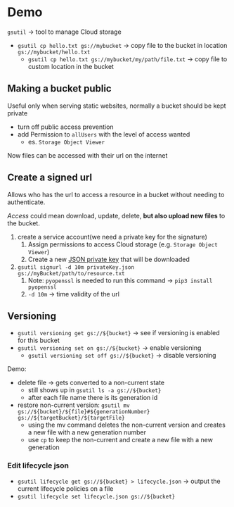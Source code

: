# Demo

`gsutil` -> tool to manage Cloud storage

- `gsutil cp hello.txt gs://mybucket` -> copy file to the bucket in location `gs://mybucket/hello.txt`
  - `gsutil cp hello.txt gs://mybucket/my/path/file.txt` -> copy file to custom location in the bucket

## Making a bucket public

Useful only when serving static websites, normally a bucket should be kept private

- turn off public access prevention
- add Permission to `allUsers` with the level of access wanted
  - es. `Storage Object Viewer`

Now files can be accessed with their url on the internet

## Create a signed url

Allows who has the url to access a resource in a bucket without needing to authenticate.

_Access_ could mean download, update, delete, **but also upload new files** to the bucket.

1. create a service account(we need a private key for the signature)
   1. Assign permissions to access Cloud storage (e.g. `Storage Object Viewer`)
   2. Create a new [JSON private key](ch11.3-managing-cloud-storage-access.key.json) that will be downloaded
2. `gsutil signurl -d 10m privateKey.json gs://myBucket/path/to/resource.txt`
   1. Note: `pyopenssl` is needed to run this command -> `pip3 install pyopenssl`
   2. `-d 10m` -> time validity of the url

## Versioning

- `gsutil versioning get gs://${bucket}` -> see if versioning is enabled for this bucket
- `gsutil versioning set on gs://${bucket}` -> enable versioning
  - `gsutil versioning set off gs://${bucket}` -> disable versioning

Demo:

- delete file -> gets converted to a non-current state
  - still shows up in `gsutil ls -a gs://${bucket}`
  - after each file name there is its generation id
- restore non-current version: `gsutil mv gs://${bucket}/${file}#${generationNumber} gs://${targetBucket}/${targetFile}`
  - using the mv command deletes the non-current version and creates a new file with a new generation number
  - use `cp` to keep the non-current and create a new file with a new generation

### Edit lifecycle json

- `gsutil lifecycle get gs://${bucket} > lifecycle.json` -> output the current lifecycle policies on a file
- `gsutil lifecycle set lifecycle.json gs://${bucket}`
